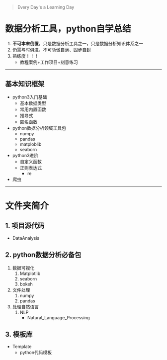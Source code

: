 > Every Day's a Learning Day

# 数据分析工具，python自学总结

1. **不可本末倒置**，只是数据分析工具之一，只是数据分析知识体系之一
2. 仍需与时俱进，不可骄傲自满、固步自封
3. 熟练度！！！
   - 教程案例+工作项目+刻意练习

------

## 基本知识框架

- python3入门基础
  - 基本数据类型
  - 常用内置函数
  - 推导式
  - 匿名函数
- python数据分析领域工具包
  - numpy
  - pandas
  - matploblib
  - seaborn
- python3进阶
  - 自定义函数
  - 正则表达式
    - re
- 爬虫

------

# 文件夹简介

## 1. 项目源代码

- DataAnalysis

## 2. python数据分析必备包

1. 数据可视化
   1. Matplotlib
   2. seaborn
   3. bokeh
2. 文件处理
   1. numpy
   2. pandas
3. 处理自然语言
   1. NLP
      - Natural_Language_Processing



## 3. 模板库

- Template
  - python代码模板

